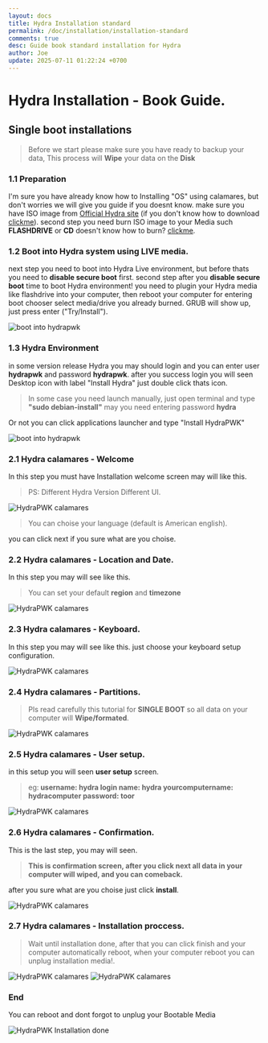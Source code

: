 ```yaml
---
layout: docs
title: Hydra Installation standard 
permalink: /doc/installation/installation-standard
comments: true
desc: Guide book standard installation for Hydra
author: Joe
update: 2025-07-11 01:22:24 +0700
---
```



# Hydra Installation - Book Guide.



## Single boot installations
> Before we start please make sure you have ready to backup your data, This process will <b>Wipe</b> your data on the <b>Disk</b>


### 1.1 Preparation

I'm sure you have already know how to Installing "OS" using calamares, but don't worries we will give you guide if you doesnt know.
make sure you have ISO image from [Official Hydra site](/) (if you don't know how to download [clickme](/doc/introductions/downloading-image-from-hydra-site)).
second step you need burn ISO image to your Media such <b>FLASHDRIVE</b> or <b>CD</b> doesn't know how to burn? [clickme](/doc/installation/make-media-bootable-for-hydra).
<br>

### 1.2 Boot into Hydra system using LIVE media.

next step you need to boot into Hydra Live environment, but before thats you need to <b>disable secure boot</b> first.
second step after you <b>disable secure boot</b> time to boot Hydra environment! you need to plugin your Hydra media like flashdrive into your computer, then reboot your computer for entering boot chooser select <n>media/drive</n> you already burned.
GRUB will show up, just press enter ("Try/Install").

![boot into hydrapwk](/assets/doc_assets/installation_graphics/calamares/boot-into-hydra.png)



### 1.3 Hydra Environment

in some version release Hydra you may should login and you can enter user <b>hydrapwk</b> and password <b>hydrapwk</b>.
after you success login you will seen Desktop icon with label "Install Hydra" just double click thats icon.

> In some case you need launch manually, just open terminal and type <b>"sudo debian-install"</b> may you need entering password <b>hydra</b>

Or not you can click applications launcher and type "Install HydraPWK"

![boot into hydrapwk](/assets/doc_assets/installation_graphics/calamares/whisker-menu.png)


### 2.1 Hydra calamares - Welcome

In this step you must have Installation welcome screen may will like this.
> PS: Different Hydra Version Different UI.

![HydraPWK calamares](/assets/doc_assets/installation_graphics/calamares/01-calamares.png)

> You can choise your language (default is American english).

you can click <n>next</n> if you sure what are you choise.


### 2.2 Hydra calamares - Location and Date.

In this step you may will see like this.

> You can set your default <b>region</b> and <b>timezone</b>

![HydraPWK calamares](/assets/doc_assets/installation_graphics/calamares/02-calamares.png)


### 2.3 Hydra calamares - Keyboard.

In this step you may will see like this. just choose your keyboard setup configuration.

![HydraPWK calamares](/assets/doc_assets/installation_graphics/calamares/03-calamares.png)

### 2.4 Hydra calamares - Partitions.

> Pls read carefully this tutorial for <b>SINGLE BOOT</b> so all data on your computer will <b>Wipe/formated</b>.

![HydraPWK calamares](/assets/doc_assets/installation_graphics/calamares/04-calamares.png)


### 2.5 Hydra calamares - User setup.

in this setup you will seen <b>user setup</b> screen.

> eg:<b>
username: hydra
login name: hydra
yourcomputername: hydracomputer
password: toor</b>

![HydraPWK calamares](/assets/doc_assets/installation_graphics/calamares/05_user_setup_bt.png)

### 2.6 Hydra calamares - Confirmation.

This is the last step, you may will seen.

> <b>This is confirmation screen, after you click next all data in your computer will wiped, and you can comeback.</b>

after you sure what are you choise just click <b>install</b>.

![HydraPWK calamares](/assets/doc_assets/installation_graphics/calamares/06-calamares.png)

### 2.7 Hydra calamares - Installation proccess.

> Wait until installation done, after that you can click finish and your computer automatically reboot, when your computer reboot you can unplug installation media!.

![HydraPWK calamares](/assets/doc_assets/installation_graphics/calamares/07-calamares.png)
![HydraPWK calamares](/assets/doc_assets/installation_graphics/calamares/08-calamares.png)


### End

You can reboot and dont forgot to unplug your Bootable Media

![HydraPWK Installation done](/assets/doc_assets/installation_graphics/calamares/grub-done.png)

